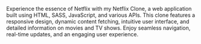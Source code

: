 Experience the essence of Netflix with my Netflix Clone, a web application built using HTML, SASS, JavaScript, and various APIs. 
This clone features a responsive design, dynamic content fetching, intuitive user interface, and detailed information on movies and TV shows. 
Enjoy seamless navigation, real-time updates, and an engaging user experience.
